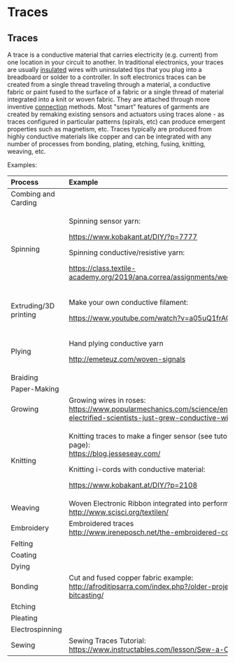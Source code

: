 # Traces

## **Traces** 

A trace is a conductive material that carries electricity \(e.g. current\) from one location in your circuit to another. In traditional electronics, your traces are usually [insulated](insulation.md) wires with uninsulated tips that you plug into a breadboard or solder to a controller. In soft electronics traces can be created from a single thread traveling through a material, a conductive fabric or paint fused to the surface of a fabric or a single thread of material integrated into a knit or woven fabric. They are attached through more inventive [connection](connections.md) methods. Most "smart" features of garments are created by remaking existing sensors and actuators using traces alone - as traces configured in particular patterns \(spirals, etc\) can produce emergent properties such as magnetism, etc. Traces typically are produced from highly conductive materials like copper and can be integrated with any number of processes from bonding, plating, etching, fusing, knitting, weaving, etc. 

Examples: 

<table>
  <thead>
    <tr>
      <th style="text-align:left">Process</th>
      <th style="text-align:left">Example</th>
    </tr>
  </thead>
  <tbody>
    <tr>
      <td style="text-align:left">Combing and Carding</td>
      <td style="text-align:left"></td>
    </tr>
    <tr>
      <td style="text-align:left">Spinning</td>
      <td style="text-align:left">
        <p>Spinning sensor yarn:</p>
        <p><a href="https://www.kobakant.at/DIY/?p=7777">https://www.kobakant.at/DIY/?p=7777</a>
        </p>
        <p></p>
        <p>Spinning conductive/resistive yarn:</p>
        <p><a href="https://class.textile-academy.org/2019/ana.correa/assignments/week08/">https://class.textile-academy.org/2019/ana.correa/assignments/week08/</a>
        </p>
      </td>
    </tr>
    <tr>
      <td style="text-align:left">Extruding/3D printing</td>
      <td style="text-align:left">
        <p>Make your own conductive filament:</p>
        <p><a href="https://www.youtube.com/watch?v=a05uQ1frAOY">https://www.youtube.com/watch?v=a05uQ1frAOY</a>
        </p>
      </td>
    </tr>
    <tr>
      <td style="text-align:left">Plying</td>
      <td style="text-align:left">
        <p>Hand plying conductive yarn</p>
        <p><a href="http://emeteuz.com/woven-signals">http://emeteuz.com/woven-signals</a>
        </p>
      </td>
    </tr>
    <tr>
      <td style="text-align:left">Braiding</td>
      <td style="text-align:left"></td>
    </tr>
    <tr>
      <td style="text-align:left">Paper-Making</td>
      <td style="text-align:left"></td>
    </tr>
    <tr>
      <td style="text-align:left">Growing</td>
      <td style="text-align:left">Growing wires in roses: <a href="https://www.popularmechanics.com/science/energy/a18274/plants-electrified-scientists-just-grew-conductive-wires-inside-roses/">https://www.popularmechanics.com/science/energy/a18274/plants-electrified-scientists-just-grew-conductive-wires-inside-roses/</a>
      </td>
    </tr>
    <tr>
      <td style="text-align:left">Knitting</td>
      <td style="text-align:left">
        <p>Knitting traces to make a finger sensor (see tutorial slides at end of
          page):
          <br /><a href="https://blog.jesseseay.com/">https://blog.jesseseay.com/</a>
        </p>
        <p></p>
        <p>Knitting i-cords with conductive material:</p>
        <p><a href="https://www.kobakant.at/DIY/?p=2108">https://www.kobakant.at/DIY/?p=2108</a>
        </p>
      </td>
    </tr>
    <tr>
      <td style="text-align:left">Weaving</td>
      <td style="text-align:left">Woven Electronic Ribbon integrated into performance garments:
        <br /><a href="http://www.scisci.org/textilen/">http://www.scisci.org/textilen/</a>
      </td>
    </tr>
    <tr>
      <td style="text-align:left">Embroidery</td>
      <td style="text-align:left">Embroidered traces
        <br /><a href="http://www.ireneposch.net/the-embroidered-computer/">http://www.ireneposch.net/the-embroidered-computer/</a>
      </td>
    </tr>
    <tr>
      <td style="text-align:left">Felting</td>
      <td style="text-align:left"></td>
    </tr>
    <tr>
      <td style="text-align:left">Coating</td>
      <td style="text-align:left"></td>
    </tr>
    <tr>
      <td style="text-align:left">Dying</td>
      <td style="text-align:left"></td>
    </tr>
    <tr>
      <td style="text-align:left">Bonding</td>
      <td style="text-align:left">Cut and fused copper fabric example:
        <br /><a href="http://afroditipsarra.com/index.php?/older-projects/cosmic-bitcasting/">http://afroditipsarra.com/index.php?/older-projects/cosmic-bitcasting/</a>
      </td>
    </tr>
    <tr>
      <td style="text-align:left">Etching</td>
      <td style="text-align:left"></td>
    </tr>
    <tr>
      <td style="text-align:left">Pleating</td>
      <td style="text-align:left"></td>
    </tr>
    <tr>
      <td style="text-align:left">Electrospinning</td>
      <td style="text-align:left"></td>
    </tr>
    <tr>
      <td style="text-align:left">Sewing</td>
      <td style="text-align:left">Sewing Traces Tutorial:
        <br /><a href="https://www.instructables.com/lesson/Sew-a-Circuit/">https://www.instructables.com/lesson/Sew-a-Circuit/</a>
      </td>
    </tr>
  </tbody>
</table>



